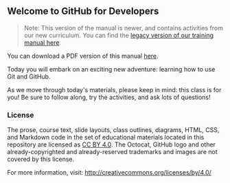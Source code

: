 ## Welcome to GitHub for Developers
> Note: This version of the manual is newer, and contains activities from our new curriculum. You can find the [legacy version of our training manual here](https://github.github.io/toc-test/legacy-manual.html).

You can download a PDF version of this manual [here](https://github.github.io/toc-test/mybook.pdf).

Today you will embark on an exciting new adventure: learning how to use Git and GitHub.

As we move through today's materials, please keep in mind: this class is for you! Be sure to follow along, try the activities, and ask lots of questions!

### License

The prose, course text, slide layouts, class outlines, diagrams, HTML, CSS, and Markdown code in the set of educational materials located in this repository are licensed as [CC BY 4.0](http://creativecommons.org/licenses/by/4.0/legalcode). The Octocat, GitHub logo and other already-copyrighted and already-reserved trademarks and images are not covered by this license.

For more information, visit: http://creativecommons.org/licenses/by/4.0/
